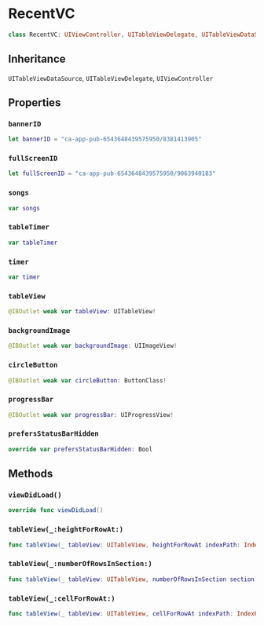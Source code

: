 # RecentVC

``` swift
class RecentVC: UIViewController, UITableViewDelegate, UITableViewDataSource 
```

## Inheritance

`UITableViewDataSource`, `UITableViewDelegate`, `UIViewController`

## Properties

### `bannerID`

``` swift
let bannerID = "ca-app-pub-6543648439575950/8381413905"
```

### `fullScreenID`

``` swift
let fullScreenID = "ca-app-pub-6543648439575950/9063940183"
```

### `songs`

``` swift
var songs 
```

### `tableTimer`

``` swift
var tableTimer 
```

### `timer`

``` swift
var timer 
```

### `tableView`

``` swift
@IBOutlet weak var tableView: UITableView!
```

### `backgroundImage`

``` swift
@IBOutlet weak var backgroundImage: UIImageView!
```

### `circleButton`

``` swift
@IBOutlet weak var circleButton: ButtonClass!
```

### `progressBar`

``` swift
@IBOutlet weak var progressBar: UIProgressView!
```

### `prefersStatusBarHidden`

``` swift
override var prefersStatusBarHidden: Bool 
```

## Methods

### `viewDidLoad()`

``` swift
override func viewDidLoad() 
```

### `tableView(_:heightForRowAt:)`

``` swift
func tableView(_ tableView: UITableView, heightForRowAt indexPath: IndexPath) -> CGFloat 
```

### `tableView(_:numberOfRowsInSection:)`

``` swift
func tableView(_ tableView: UITableView, numberOfRowsInSection section: Int) -> Int 
```

### `tableView(_:cellForRowAt:)`

``` swift
func tableView(_ tableView: UITableView, cellForRowAt indexPath: IndexPath) -> UITableViewCell 
```
